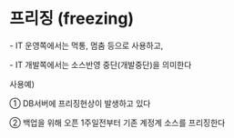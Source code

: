 # 프리징 (freezing)

\- IT 운영쪽에서는 먹통, 멈춤 등으로 사용하고,

\- IT 개발쪽에서는 소스반영 중단(개발중단)을 의미한다

사용예)

① DB서버에 프리징현상이 발생하고 있다

② 백업을 위해 오픈 1주일전부터 기존 계정계 소스를 프리징한다
